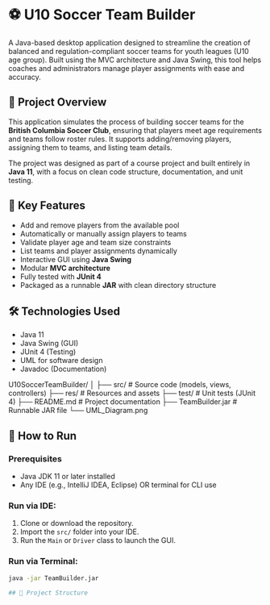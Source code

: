 # ⚽ U10 Soccer Team Builder

A Java-based desktop application designed to streamline the creation of balanced and regulation-compliant soccer teams for youth leagues (U10 age group). Built using the MVC architecture and Java Swing, this tool helps coaches and administrators manage player assignments with ease and accuracy.

## 📌 Project Overview

This application simulates the process of building soccer teams for the **British Columbia Soccer Club**, ensuring that players meet age requirements and teams follow roster rules. It supports adding/removing players, assigning them to teams, and listing team details.

The project was designed as part of a course project and built entirely in **Java 11**, with a focus on clean code structure, documentation, and unit testing.

## 🎯 Key Features

- Add and remove players from the available pool
- Automatically or manually assign players to teams
- Validate player age and team size constraints
- List teams and player assignments dynamically
- Interactive GUI using **Java Swing**
- Modular **MVC architecture**
- Fully tested with **JUnit 4**
- Packaged as a runnable **JAR** with clean directory structure

## 🛠️ Technologies Used

- Java 11
- Java Swing (GUI)
- JUnit 4 (Testing)
- UML for software design
- Javadoc (Documentation)

U10SoccerTeamBuilder/
│
├── src/ # Source code (models, views, controllers)
├── res/ # Resources and assets
├── test/ # Unit tests (JUnit 4)
├── README.md # Project documentation
├── TeamBuilder.jar # Runnable JAR file
└── UML_Diagram.png

## 🚀 How to Run

### Prerequisites
- Java JDK 11 or later installed
- Any IDE (e.g., IntelliJ IDEA, Eclipse) OR terminal for CLI use

### Run via IDE:
1. Clone or download the repository.
2. Import the `src/` folder into your IDE.
3. Run the `Main` or `Driver` class to launch the GUI.

### Run via Terminal:
```bash
java -jar TeamBuilder.jar

## 📁 Project Structure

